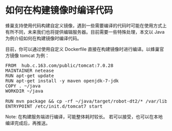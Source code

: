 # 如何在构建镜像时编译代码

蜂巢支持使用代码构建自定义镜像，遇到一些需要编译的代码时可能在使用方式上有所不同，未来我们也将提供编辑服务器。目前需要一些特殊处理，本文以 Java 为例介绍如何在构建镜像时编译代码。

目前，你可以通过使用自定义 Dockerfile 直接在构建镜像时进行编译。以蜂巢官方镜像 tomcat 为例：

<pre>FROM  hub.c.163.com/public/tomcat:7.0.28
MAINTAINER netease	
RUN apt-get update
RUN apt-get install -y maven openjdk-7-jdk	
COPY . ~/java
WORKDIR ~/java

RUN mvn package && cp -rf ~/java/target/robot-dt2/* /var/lib/tomcat7/webapps/ROOT/	
ENTRYPOINT /etc/init.d/tomcat7 start</pre>

<span>Note:</span>
在构建服务端进行编译，可能整体耗时较长。
若可以接受，也可以在本地编译完成后，再推送。